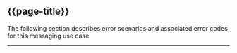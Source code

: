 ## {{page-title}}

The following section describes error scenarios and associated error codes for this messaging use case.

---